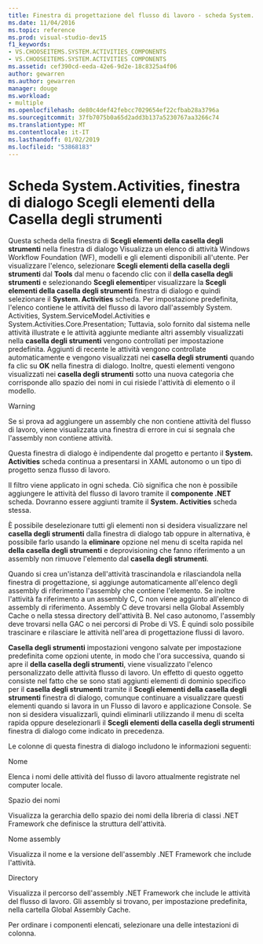 ```yaml
---
title: Finestra di progettazione del flusso di lavoro - scheda System. Activities, Scegli elementi della finestra di dialogo casella
ms.date: 11/04/2016
ms.topic: reference
ms.prod: visual-studio-dev15
f1_keywords:
- VS.CHOOSEITEMS.SYSTEM.ACTIVITIES_COMPONENTS
- VS.CHOOSEITEMS.SYSTEM.ACTIVITIES COMPONENTS
ms.assetid: cef390cd-eeda-42e6-9d2e-18c8325a4f06
author: gewarren
ms.author: gewarren
manager: douge
ms.workload:
- multiple
ms.openlocfilehash: de80c4def42febcc7029654ef22cfbab28a3796a
ms.sourcegitcommit: 37fb7075b0a65d2add3b137a5230767aa3266c74
ms.translationtype: MT
ms.contentlocale: it-IT
ms.lasthandoff: 01/02/2019
ms.locfileid: "53868183"
---
```

# <a name="systemactivities-tab-choose-toolbox-items-dialog-box"></a>Scheda System.Activities, finestra di dialogo Scegli elementi della Casella degli strumenti

Questa scheda della finestra di **Scegli elementi della casella degli strumenti** nella finestra di dialogo Visualizza un elenco di attività Windows Workflow Foundation (WF), modelli e gli elementi disponibili all'utente. Per visualizzare l'elenco, selezionare **Scegli elementi della casella degli strumenti** dal **Tools** dal menu o facendo clic con il **della casella degli strumenti** e selezionando **Scegli elementi**per visualizzare la **Scegli elementi della casella degli strumenti** finestra di dialogo e quindi selezionare il **System. Activities** scheda. Per impostazione predefinita, l'elenco contiene le attività del flusso di lavoro dall'assembly System. Activities, System.ServiceModel.Activities e System.Activities.Core.Presentation; Tuttavia, solo fornito dal sistema nelle attività illustrate e le attività aggiunte mediante altri assembly visualizzati nella **casella degli strumenti** vengono controllati per impostazione predefinita. Aggiunti di recente le attività vengono controllate automaticamente e vengono visualizzati nei **casella degli strumenti** quando fa clic su **OK** nella finestra di dialogo. Inoltre, questi elementi vengono visualizzati nei **casella degli strumenti** sotto una nuova categoria che corrisponde allo spazio dei nomi in cui risiede l'attività di elemento o il modello.

> [!WARNING]
> Se si prova ad aggiungere un assembly che non contiene attività del flusso di lavoro, viene visualizzata una finestra di errore in cui si segnala che l'assembly non contiene attività.

 Questa finestra di dialogo è indipendente dal progetto e pertanto il **System. Activities** scheda continua a presentarsi in XAML autonomo o un tipo di progetto senza flusso di lavoro.

 Il filtro viene applicato in ogni scheda. Ciò significa che non è possibile aggiungere le attività del flusso di lavoro tramite il **componente .NET** scheda. Dovranno essere aggiunti tramite il **System. Activities** scheda stessa.

 È possibile deselezionare tutti gli elementi non si desidera visualizzare nel **casella degli strumenti** dalla finestra di dialogo tab oppure in alternativa, è possibile farlo usando la **eliminare** opzione nel menu di scelta rapida nel **della casella degli strumenti** e deprovisioning che fanno riferimento a un assembly non rimuove l'elemento dal **casella degli strumenti**.

 Quando si crea un'istanza dell'attività trascinandola e rilasciandola nella finestra di progettazione, si aggiunge automaticamente all'elenco degli assembly di riferimento l'assembly che contiene l'elemento. Se inoltre l'attività fa riferimento a un assembly C, C non viene aggiunto all'elenco di assembly di riferimento. Assembly C deve trovarsi nella Global Assembly Cache o nella stessa directory dell'attività B. Nel caso autonomo, l'assembly deve trovarsi nella GAC o nei percorsi di Probe di VS. È quindi solo possibile trascinare e rilasciare le attività nell'area di progettazione flussi di lavoro.

 **Casella degli strumenti** impostazioni vengono salvate per impostazione predefinita come opzioni utente, in modo che l'ora successiva, quando si apre il **della casella degli strumenti**, viene visualizzato l'elenco personalizzato delle attività flusso di lavoro. Un effetto di questo oggetto consiste nel fatto che se sono stati aggiunti elementi di dominio specifico per il **casella degli strumenti** tramite il **Scegli elementi della casella degli strumenti** finestra di dialogo, comunque continuare a visualizzare questi elementi quando si lavora in un Flusso di lavoro e applicazione Console. Se non si desidera visualizzarli, quindi eliminarli utilizzando il menu di scelta rapida oppure deselezionarli il **Scegli elementi della casella degli strumenti** finestra di dialogo come indicato in precedenza.

 Le colonne di questa finestra di dialogo includono le informazioni seguenti:

 Nome

 Elenca i nomi delle attività del flusso di lavoro attualmente registrate nel computer locale.

 Spazio dei nomi

 Visualizza la gerarchia dello spazio dei nomi della libreria di classi .NET Framework che definisce la struttura dell'attività.

 Nome assembly

 Visualizza il nome e la versione dell'assembly .NET Framework che include l'attività.

 Directory

 Visualizza il percorso dell'assembly .NET Framework che include le attività del flusso di lavoro. Gli assembly si trovano, per impostazione predefinita, nella cartella Global Assembly Cache.

 Per ordinare i componenti elencati, selezionare una delle intestazioni di colonna.